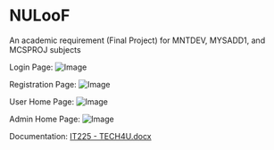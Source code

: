 # NULooF
An academic requirement (Final Project) for MNTDEV, MYSADD1, and MCSPROJ subjects

Login Page:
![Image](https://github.com/user-attachments/assets/e256c1fd-4bae-49cd-bbb1-241d6225318a)

Registration Page:
![Image](https://github.com/user-attachments/assets/d0bd6926-5f21-4ff1-ba12-638a50e53e72)

User Home Page:
![Image](https://github.com/user-attachments/assets/0b17e4e3-9ea1-4ee2-88dc-80f5289190a1)

Admin Home Page:
![Image](https://github.com/user-attachments/assets/1871651f-acf1-4d9c-b9fa-58346e78c940)

Documentation:
[IT225 - TECH4U.docx](https://github.com/user-attachments/files/19538518/IT225.-.TECH4U.docx)
